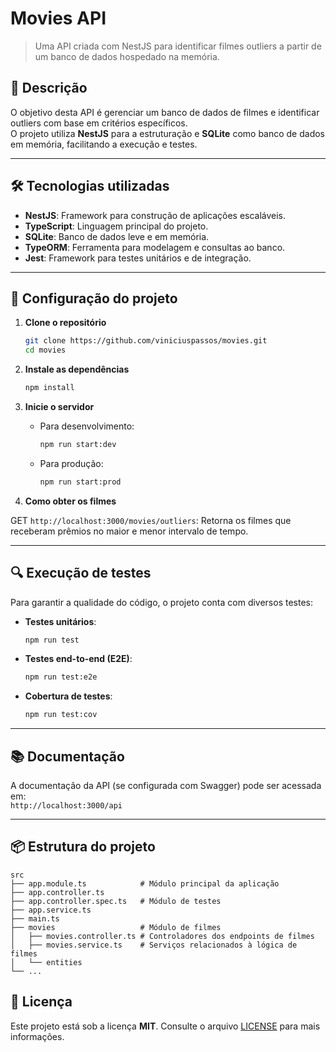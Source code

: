 # Movies API

> Uma API criada com NestJS para identificar filmes outliers a partir de um banco de dados hospedado na memória.

## 📖 Descrição

O objetivo desta API é gerenciar um banco de dados de filmes e identificar outliers com base em critérios específicos.  
O projeto utiliza **NestJS** para a estruturação e **SQLite** como banco de dados em memória, facilitando a execução e testes.

---

## 🛠️ Tecnologias utilizadas

- **NestJS**: Framework para construção de aplicações escaláveis.
- **TypeScript**: Linguagem principal do projeto.
- **SQLite**: Banco de dados leve e em memória.
- **TypeORM**: Ferramenta para modelagem e consultas ao banco.
- **Jest**: Framework para testes unitários e de integração.

---

## 🚀 Configuração do projeto

1. **Clone o repositório**

   ```bash
   git clone https://github.com/viniciuspassos/movies.git
   cd movies
   ```

2. **Instale as dependências**

   ```bash
   npm install
   ```

3. **Inicie o servidor**

   - Para desenvolvimento:
     ```bash
     npm run start:dev
     ```
   - Para produção:
     ```bash
     npm run start:prod
     ```

4. **Como obter os filmes**

GET `http://localhost:3000/movies/outliers`: Retorna os filmes que receberam prêmios no maior e menor intervalo de tempo.

---

## 🔍 Execução de testes

Para garantir a qualidade do código, o projeto conta com diversos testes:

- **Testes unitários**:

  ```bash
  npm run test
  ```

- **Testes end-to-end (E2E)**:

  ```bash
  npm run test:e2e
  ```

- **Cobertura de testes**:
  ```bash
  npm run test:cov
  ```

---

## 📚 Documentação

A documentação da API (se configurada com Swagger) pode ser acessada em:  
`http://localhost:3000/api`

---

## 📦 Estrutura do projeto

```plaintext
src
├── app.module.ts            # Módulo principal da aplicação
├── app.controller.ts
├── app.controller.spec.ts   # Módulo de testes
├── app.service.ts
├── main.ts
├── movies                   # Módulo de filmes
│   ├── movies.controller.ts # Controladores dos endpoints de filmes
│   ├── movies.service.ts    # Serviços relacionados à lógica de filmes
│   └── entities
└── ...
```

## 📝 Licença

Este projeto está sob a licença **MIT**. Consulte o arquivo [LICENSE](./LICENSE) para mais informações.
